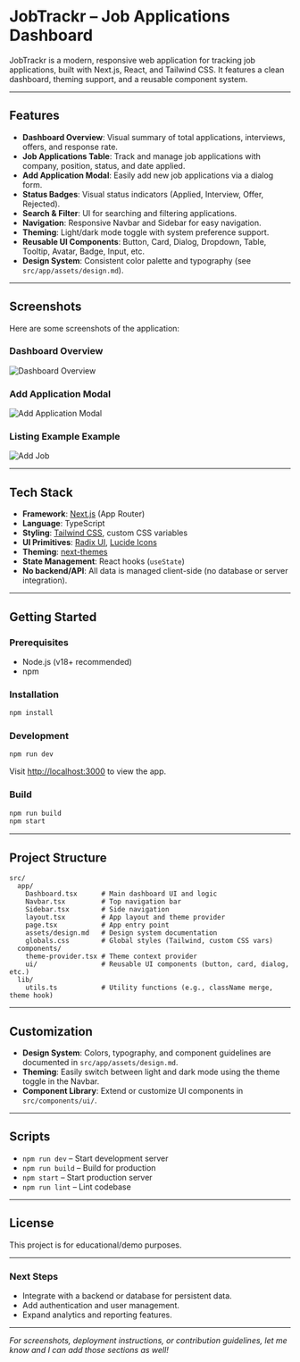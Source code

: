 # JobTrackr – Job Applications Dashboard

JobTrackr is a modern, responsive web application for tracking job applications, built with Next.js, React, and Tailwind CSS. It features a clean dashboard, theming support, and a reusable component system.

---

## Features

- **Dashboard Overview**: Visual summary of total applications, interviews, offers, and response rate.
- **Job Applications Table**: Track and manage job applications with company, position, status, and date applied.
- **Add Application Modal**: Easily add new job applications via a dialog form.
- **Status Badges**: Visual status indicators (Applied, Interview, Offer, Rejected).
- **Search & Filter**: UI for searching and filtering applications.
- **Navigation**: Responsive Navbar and Sidebar for easy navigation.
- **Theming**: Light/dark mode toggle with system preference support.
- **Reusable UI Components**: Button, Card, Dialog, Dropdown, Table, Tooltip, Avatar, Badge, Input, etc.
- **Design System**: Consistent color palette and typography (see `src/app/assets/design.md`).

---

## Screenshots

Here are some screenshots of the application:

### Dashboard Overview
![Dashboard Overview](https://i.postimg.cc/1XGLTPSQ/Screenshot-571.png)


### Add Application Modal
![Add Application Modal](https://i.postimg.cc/k5Z3Rfsk/Screenshot-572.png)

### Listing Example Example
![Add Job](https://i.postimg.cc/BvtfvdTT/Screenshot-573.png)

---

## Tech Stack

- **Framework**: [Next.js](https://nextjs.org/) (App Router)
- **Language**: TypeScript
- **Styling**: [Tailwind CSS](https://tailwindcss.com/), custom CSS variables
- **UI Primitives**: [Radix UI](https://www.radix-ui.com/), [Lucide Icons](https://lucide.dev/)
- **Theming**: [next-themes](https://github.com/pacocoursey/next-themes)
- **State Management**: React hooks (`useState`)
- **No backend/API**: All data is managed client-side (no database or server integration).

---

## Getting Started

### Prerequisites

- Node.js (v18+ recommended)
- npm

### Installation

```bash
npm install
```

### Development

```bash
npm run dev
```

Visit [http://localhost:3000](http://localhost:3000) to view the app.

### Build

```bash
npm run build
npm start
```

---

## Project Structure

```
src/
  app/
    Dashboard.tsx      # Main dashboard UI and logic
    Navbar.tsx         # Top navigation bar
    Sidebar.tsx        # Side navigation
    layout.tsx         # App layout and theme provider
    page.tsx           # App entry point
    assets/design.md   # Design system documentation
    globals.css        # Global styles (Tailwind, custom CSS vars)
  components/
    theme-provider.tsx # Theme context provider
    ui/                # Reusable UI components (button, card, dialog, etc.)
  lib/
    utils.ts           # Utility functions (e.g., className merge, theme hook)
```

---

## Customization

- **Design System**: Colors, typography, and component guidelines are documented in `src/app/assets/design.md`.
- **Theming**: Easily switch between light and dark mode using the theme toggle in the Navbar.
- **Component Library**: Extend or customize UI components in `src/components/ui/`.

---

## Scripts

- `npm run dev` – Start development server
- `npm run build` – Build for production
- `npm start` – Start production server
- `npm run lint` – Lint codebase

---

## License

This project is for educational/demo purposes.

---

### Next Steps

- Integrate with a backend or database for persistent data.
- Add authentication and user management.
- Expand analytics and reporting features.

---

*For screenshots, deployment instructions, or contribution guidelines, let me know and I can add those sections as well!*
